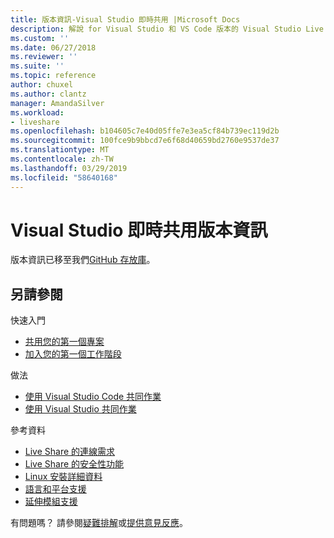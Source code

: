 ```yaml
---
title: 版本資訊-Visual Studio 即時共用 |Microsoft Docs
description: 解說 for Visual Studio 和 VS Code 版本的 Visual Studio Live Share 所做的變更。
ms.custom: ''
ms.date: 06/27/2018
ms.reviewer: ''
ms.suite: ''
ms.topic: reference
author: chuxel
ms.author: clantz
manager: AmandaSilver
ms.workload:
- liveshare
ms.openlocfilehash: b104605c7e40d05ffe7e3ea5cf84b739ec119d2b
ms.sourcegitcommit: 100fce9b9bbcd7e6f68d40659bd2760e9537de37
ms.translationtype: MT
ms.contentlocale: zh-TW
ms.lasthandoff: 03/29/2019
ms.locfileid: "58640168"
---
```

<!--
Copyright © Microsoft Corporation
All rights reserved.
Creative Commons Attribution 4.0 License (International): https://creativecommons.org/licenses/by/4.0/legalcode
-->

# <a name="visual-studio-live-share-release-notes"></a>Visual Studio 即時共用版本資訊

<!-- Placeholder in the event anyone has bookmarked the direct link -->
版本資訊已移至我們[GitHub 存放庫](https://aka.ms/vsls-releases)。

## <a name="see-also"></a>另請參閱

快速入門

- [共用您的第一個專案](../quickstart/share.md)
- [加入您的第一個工作階段](../quickstart/join.md)

做法

- [使用 Visual Studio Code 共同作業](../use/vscode.md)
- [使用 Visual Studio 共同作業](../use/vs.md)

參考資料

- [Live Share 的連線需求](connectivity.md)
- [Live Share 的安全性功能](security.md)
- [Linux 安裝詳細資料](linux.md)
- [語言和平台支援](platform-support.md)
- [延伸模組支援](extensions.md)

有問題嗎？ 請參閱[疑難排解](../troubleshooting.md)或[提供意見反應](../support.md)。
